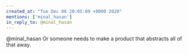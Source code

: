 ```yaml
---
created_at: "Tue Dec 08 20:05:09 +0000 2020"
mentions: ['minal_hasan']
in_reply_to: @minal_hasan
---
```


@minal_hasan Or someone needs to make a product that abstracts all of that away.